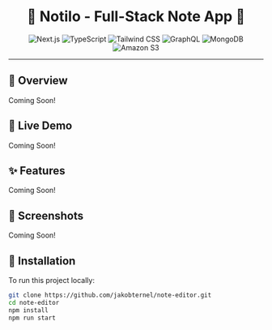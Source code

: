 <h1 align="center">📝 Notilo - Full-Stack Note App 📝</h1>

<p align="center">
  <img src="https://img.shields.io/badge/Next.js-000000" alt="Next.js"/>
  <img src="https://img.shields.io/badge/TypeScript-3178C6" alt="TypeScript"/>
  <img src="https://img.shields.io/badge/Tailwind_CSS-38BDF8" alt="Tailwind CSS"/>
  <img src="https://img.shields.io/badge/GraphQL-e10098" alt="GraphQL"/>
  <img src="https://img.shields.io/badge/MongoDB-4DB33D" alt="MongoDB"/>
  <img src="https://img.shields.io/badge/Amazon%20S3-FF9900" alt="Amazon S3"/>
</p>

---

## 📌 Overview
Coming Soon!

## 🚀 Live Demo
Coming Soon!

## ✨ Features
Coming Soon!

## 📸 Screenshots
Coming Soon!

## 📂 Installation
To run this project locally:

```bash
git clone https://github.com/jakobternel/note-editor.git
cd note-editor
npm install
npm run start
```